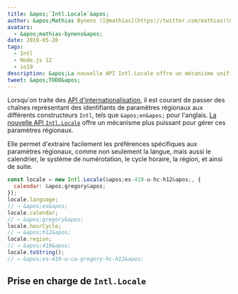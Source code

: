 ```yaml
---
title: &apos;`Intl.Locale`&apos;
author: &apos;Mathias Bynens ([@mathias](https://twitter.com/mathias))&apos;
avatars:
  - &apos;mathias-bynens&apos;
date: 2019-05-20
tags:
  - Intl
  - Node.js 12
  - io19
description: &apos;La nouvelle API Intl.Locale offre un mécanisme unifié pour gérer les paramètres régionaux et est plus pratique que l&apos;utilisation de chaînes.&apos;
tweet: &apos;TODO&apos;
---
```

Lorsqu&apos;on traite des [API d&apos;internationalisation](/features/tags/intl), il est courant de passer des chaînes représentant des identifiants de paramètres régionaux aux différents constructeurs `Intl`, tels que `&apos;en&apos;` pour l&apos;anglais. [La nouvelle API `Intl.Locale`](https://github.com/tc39/proposal-intl-locale) offre un mécanisme plus puissant pour gérer ces paramètres régionaux.

<!--truncate-->
Elle permet d&apos;extraire facilement les préférences spécifiques aux paramètres régionaux, comme non seulement la langue, mais aussi le calendrier, le système de numérotation, le cycle horaire, la région, et ainsi de suite.

```js
const locale = new Intl.Locale(&apos;es-419-u-hc-h12&apos;, {
  calendar: &apos;gregory&apos;
});
locale.language;
// → &apos;es&apos;
locale.calendar;
// → &apos;gregory&apos;
locale.hourCycle;
// → &apos;h12&apos;
locale.region;
// → &apos;419&apos;
locale.toString();
// → &apos;es-419-u-ca-gregory-hc-h12&apos;
```

## Prise en charge de `Intl.Locale`

<feature-support chrome="74 /blog/v8-release-74#intl.locale"
                 firefox="non"
                 safari="non"
                 nodejs="12 https://twitter.com/mathias/status/1120700101637353473"
                 babel="non"></feature-support>
